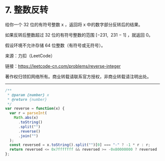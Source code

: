 # 7. 整数反转

给你一个 32 位的有符号整数 x ，返回将 x 中的数字部分反转后的结果。

如果反转后整数超过 32 位的有符号整数的范围 [−231,  231 − 1] ，就返回 0。

假设环境不允许存储 64 位整数（有符号或无符号）。

来源：力扣（LeetCode）

链接：<https://leetcode-cn.com/problems/reverse-integer>

著作权归领扣网络所有。商业转载请联系官方授权，非商业转载请注明出处。

---

```js
/**
 * @param {number} x
 * @return {number}
 */
var reverse = function(x) {
  var r = parseInt(
    Math.abs(x)
      .toString()
      .split("")
      .reverse()
      .join("")
  );
  const reversed = x.toString().split("")[0] === "-" ? -1 * r : r;
  return reversed <= 0x7fffffff && reversed >= -0x80000000 ? reversed : 0;
};
```
